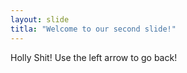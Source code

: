 ```yaml
---
layout: slide
titla: "Welcome to our second slide!"
---
```

Holly Shit!
Use the left arrow to go back!

